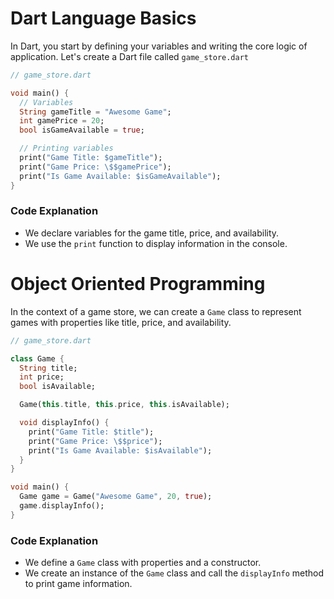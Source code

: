 # Dart Language Basics
In Dart, you start by defining your variables and writing the core logic of application.
Let's create a Dart file called `game_store.dart`
```dart
// game_store.dart

void main() {
  // Variables
  String gameTitle = "Awesome Game";
  int gamePrice = 20;
  bool isGameAvailable = true;

  // Printing variables
  print("Game Title: $gameTitle");
  print("Game Price: \$$gamePrice");
  print("Is Game Available: $isGameAvailable");
}
```
### Code Explanation
- We declare variables for the game title, price, and availability.
- We use the `print` function to display information in the console.
# Object Oriented Programming
In the context of a game store, we can create a `Game` class to represent games with properties like title, price, and availability.
```dart
// game_store.dart

class Game {
  String title;
  int price;
  bool isAvailable;

  Game(this.title, this.price, this.isAvailable);

  void displayInfo() {
    print("Game Title: $title");
    print("Game Price: \$$price");
    print("Is Game Available: $isAvailable");
  }
}

void main() {
  Game game = Game("Awesome Game", 20, true);
  game.displayInfo();
}
```
### Code Explanation
- We define a `Game` class with properties and a constructor.
- We create an instance of the `Game` class and call the `displayInfo` method to print game information.
